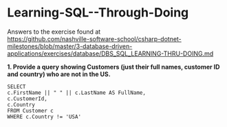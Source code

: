 # Learning-SQL--Through-Doing

Answers to the exercise found at <br> https://github.com/nashville-software-school/csharp-dotnet-milestones/blob/master/3-database-driven-applications/exercises/database/DBS_SQL_LEARNING-THRU-DOING.md


**1. Provide a query showing Customers (just their full names, customer ID and country) who are not in the US.**
```SQLite
SELECT
c.FirstName || " " || c.LastName AS FullName,
c.CustomerId,
c.Country
FROM Customer c
WHERE c.Country != 'USA'
```
